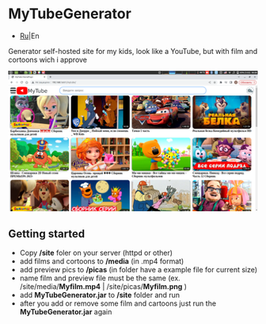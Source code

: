# MyTubeGenerator
- [Ru](https://github.com/Alexzionx/MyTubeGenerator/blob/main/readmeRU.md)|En

Generator self-hosted site for my kids, look like a YouTube, but with film and cortoons wich i approve

<p align="center">
  <img title="portainer" src='https://github.com/Alexzionx/MyTubeGenerator/blob/main/mt.png?raw=true' />
</p>

## Getting started
- Copy **/site** foler on your server (httpd or other)
- add films and cortoons to **/media** (in .mp4 format)
- add preview pics to **/picas** (in folder have a example file for current size)
- name film and preview file must be the same (ex. /site/media/**Myfilm.mp4** | /site/picas/**Myfilm.png** )
- add **MyTubeGenerator.jar** to **/site** folder and run
- after you add or remove some film and cartoons just run the **MyTubeGenerator.jar** again

